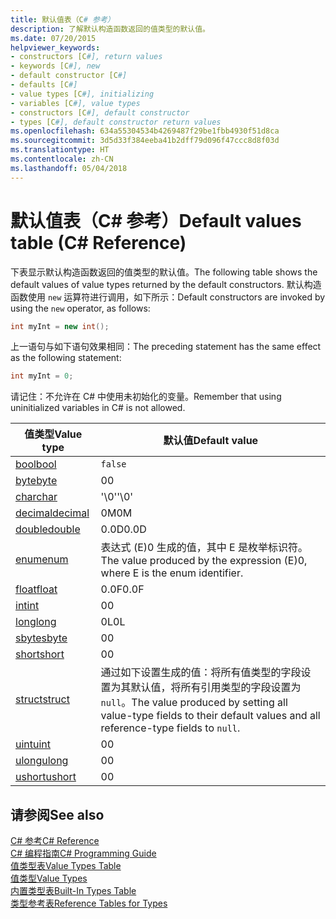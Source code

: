 ```yaml
---
title: 默认值表（C# 参考）
description: 了解默认构造函数返回的值类型的默认值。
ms.date: 07/20/2015
helpviewer_keywords:
- constructors [C#], return values
- keywords [C#], new
- default constructor [C#]
- defaults [C#]
- value types [C#], initializing
- variables [C#], value types
- constructors [C#], default constructor
- types [C#], default constructor return values
ms.openlocfilehash: 634a55304534b4269487f29be1fbb4930f51d8ca
ms.sourcegitcommit: 3d5d33f384eeba41b2dff79d096f47ccc8d8f03d
ms.translationtype: HT
ms.contentlocale: zh-CN
ms.lasthandoff: 05/04/2018
---
```

# <a name="default-values-table-c-reference"></a><span data-ttu-id="98742-103">默认值表（C# 参考）</span><span class="sxs-lookup"><span data-stu-id="98742-103">Default values table (C# Reference)</span></span>

<span data-ttu-id="98742-104">下表显示默认构造函数返回的值类型的默认值。</span><span class="sxs-lookup"><span data-stu-id="98742-104">The following table shows the default values of value types returned by the default constructors.</span></span> <span data-ttu-id="98742-105">默认构造函数使用 `new` 运算符进行调用，如下所示：</span><span class="sxs-lookup"><span data-stu-id="98742-105">Default constructors are invoked by using the `new` operator, as follows:</span></span>

```csharp
int myInt = new int();
```

<span data-ttu-id="98742-106">上一语句与如下语句效果相同：</span><span class="sxs-lookup"><span data-stu-id="98742-106">The preceding statement has the same effect as the following statement:</span></span>

```csharp
int myInt = 0;
```

<span data-ttu-id="98742-107">请记住：不允许在 C# 中使用未初始化的变量。</span><span class="sxs-lookup"><span data-stu-id="98742-107">Remember that using uninitialized variables in C# is not allowed.</span></span>

|<span data-ttu-id="98742-108">值类型</span><span class="sxs-lookup"><span data-stu-id="98742-108">Value type</span></span>|<span data-ttu-id="98742-109">默认值</span><span class="sxs-lookup"><span data-stu-id="98742-109">Default value</span></span>|
|----------------|-------------------|
|[<span data-ttu-id="98742-110">bool</span><span class="sxs-lookup"><span data-stu-id="98742-110">bool</span></span>](bool.md)|`false`|
|[<span data-ttu-id="98742-111">byte</span><span class="sxs-lookup"><span data-stu-id="98742-111">byte</span></span>](byte.md)|<span data-ttu-id="98742-112">0</span><span class="sxs-lookup"><span data-stu-id="98742-112">0</span></span>|
|[<span data-ttu-id="98742-113">char</span><span class="sxs-lookup"><span data-stu-id="98742-113">char</span></span>](char.md)|<span data-ttu-id="98742-114">'\0'</span><span class="sxs-lookup"><span data-stu-id="98742-114">'\0'</span></span>|
|[<span data-ttu-id="98742-115">decimal</span><span class="sxs-lookup"><span data-stu-id="98742-115">decimal</span></span>](decimal.md)|<span data-ttu-id="98742-116">0M</span><span class="sxs-lookup"><span data-stu-id="98742-116">0M</span></span>|
|[<span data-ttu-id="98742-117">double</span><span class="sxs-lookup"><span data-stu-id="98742-117">double</span></span>](double.md)|<span data-ttu-id="98742-118">0.0D</span><span class="sxs-lookup"><span data-stu-id="98742-118">0.0D</span></span>|
|[<span data-ttu-id="98742-119">enum</span><span class="sxs-lookup"><span data-stu-id="98742-119">enum</span></span>](enum.md)|<span data-ttu-id="98742-120">表达式 (E)0 生成的值，其中 E 是枚举标识符。</span><span class="sxs-lookup"><span data-stu-id="98742-120">The value produced by the expression (E)0, where E is the enum identifier.</span></span>|
|[<span data-ttu-id="98742-121">float</span><span class="sxs-lookup"><span data-stu-id="98742-121">float</span></span>](float.md)|<span data-ttu-id="98742-122">0.0F</span><span class="sxs-lookup"><span data-stu-id="98742-122">0.0F</span></span>|
|[<span data-ttu-id="98742-123">int</span><span class="sxs-lookup"><span data-stu-id="98742-123">int</span></span>](int.md)|<span data-ttu-id="98742-124">0</span><span class="sxs-lookup"><span data-stu-id="98742-124">0</span></span>|
|[<span data-ttu-id="98742-125">long</span><span class="sxs-lookup"><span data-stu-id="98742-125">long</span></span>](long.md)|<span data-ttu-id="98742-126">0L</span><span class="sxs-lookup"><span data-stu-id="98742-126">0L</span></span>|
|[<span data-ttu-id="98742-127">sbyte</span><span class="sxs-lookup"><span data-stu-id="98742-127">sbyte</span></span>](sbyte.md)|<span data-ttu-id="98742-128">0</span><span class="sxs-lookup"><span data-stu-id="98742-128">0</span></span>|
|[<span data-ttu-id="98742-129">short</span><span class="sxs-lookup"><span data-stu-id="98742-129">short</span></span>](short.md)|<span data-ttu-id="98742-130">0</span><span class="sxs-lookup"><span data-stu-id="98742-130">0</span></span>|
|[<span data-ttu-id="98742-131">struct</span><span class="sxs-lookup"><span data-stu-id="98742-131">struct</span></span>](struct.md)|<span data-ttu-id="98742-132">通过如下设置生成的值：将所有值类型的字段设置为其默认值，将所有引用类型的字段设置为 `null`。</span><span class="sxs-lookup"><span data-stu-id="98742-132">The value produced by setting all value-type fields to their default values and all reference-type fields to `null`.</span></span>|
|[<span data-ttu-id="98742-133">uint</span><span class="sxs-lookup"><span data-stu-id="98742-133">uint</span></span>](uint.md)|<span data-ttu-id="98742-134">0</span><span class="sxs-lookup"><span data-stu-id="98742-134">0</span></span>|
|[<span data-ttu-id="98742-135">ulong</span><span class="sxs-lookup"><span data-stu-id="98742-135">ulong</span></span>](ulong.md)|<span data-ttu-id="98742-136">0</span><span class="sxs-lookup"><span data-stu-id="98742-136">0</span></span>|
|[<span data-ttu-id="98742-137">ushort</span><span class="sxs-lookup"><span data-stu-id="98742-137">ushort</span></span>](ushort.md)|<span data-ttu-id="98742-138">0</span><span class="sxs-lookup"><span data-stu-id="98742-138">0</span></span>|

## <a name="see-also"></a><span data-ttu-id="98742-139">请参阅</span><span class="sxs-lookup"><span data-stu-id="98742-139">See also</span></span>
 [<span data-ttu-id="98742-140">C# 参考</span><span class="sxs-lookup"><span data-stu-id="98742-140">C# Reference</span></span>](../index.md)  
 [<span data-ttu-id="98742-141">C# 编程指南</span><span class="sxs-lookup"><span data-stu-id="98742-141">C# Programming Guide</span></span>](../../programming-guide/index.md)  
 [<span data-ttu-id="98742-142">值类型表</span><span class="sxs-lookup"><span data-stu-id="98742-142">Value Types Table</span></span>](value-types-table.md)  
 [<span data-ttu-id="98742-143">值类型</span><span class="sxs-lookup"><span data-stu-id="98742-143">Value Types</span></span>](value-types.md)  
 [<span data-ttu-id="98742-144">内置类型表</span><span class="sxs-lookup"><span data-stu-id="98742-144">Built-In Types Table</span></span>](built-in-types-table.md)  
 [<span data-ttu-id="98742-145">类型参考表</span><span class="sxs-lookup"><span data-stu-id="98742-145">Reference Tables for Types</span></span>](reference-tables-for-types.md)
